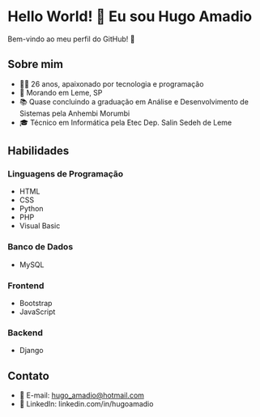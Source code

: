 # Hello World! 👋 Eu sou Hugo Amadio

Bem-vindo ao meu perfil do GitHub! 🚀

## Sobre mim
- 👨‍💻 26 anos, apaixonado por tecnologia e programação
- 🏡 Morando em Leme, SP
- 📚 Quase concluindo a graduação em Análise e Desenvolvimento de Sistemas pela Anhembi Morumbi
- 🎓 Técnico em Informática pela Etec Dep. Salin Sedeh de Leme

## Habilidades
### Linguagens de Programação
- HTML
- CSS
- Python
- PHP
- Visual Basic

### Banco de Dados
- MySQL

### Frontend
- Bootstrap
- JavaScript

### Backend
- Django

## Contato
- 📧 E-mail: hugo_amadio@hotmail.com
- 📱 LinkedIn: linkedin.com/in/hugoamadio
